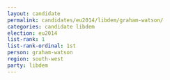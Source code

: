 ```yaml
---
layout: candidate
permalink: candidates/eu2014/libdem/graham-watson/
categories: candidate libdem
election: eu2014
list-rank: 1
list-rank-ordinal: 1st
person: graham-watson
region: south-west
party: libdem
---
```

